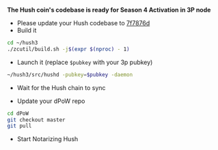 **The Hush coin's codebase is ready for Season 4 Activation in 3P node**

- Please update your Hush codebase to [7f7876d](https://github.com/MyHush/hush3/tree/7f7876d2084daebc89b1914c870fa407c4fbef4e)
- Build it

```bash
cd ~/hush3
./zcutil/build.sh -j$(expr $(nproc) - 1)
```

- Launch it (replace `$pubkey` with your 3p pubkey)

```bash
~/hush3/src/hushd -pubkey=$pubkey -daemon
```

- Wait for the Hush chain to sync

- Update your dPoW repo

```bash
cd dPoW
git checkout master
git pull
```

- Start Notarizing Hush

```bash

```